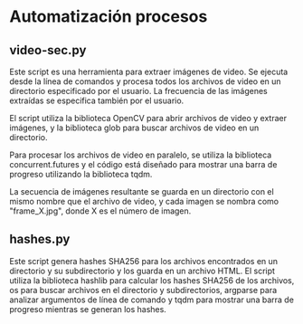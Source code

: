 # Automatización procesos

## video-sec.py
Este script es una herramienta para extraer imágenes de video. Se ejecuta desde la línea de comandos y procesa todos los archivos de video en un directorio especificado por el usuario. La frecuencia de las imágenes extraídas se especifica también por el usuario.

El script utiliza la biblioteca OpenCV para abrir archivos de video y extraer imágenes, y la biblioteca glob para buscar archivos de video en un directorio.

Para procesar los archivos de video en paralelo, se utiliza la biblioteca concurrent.futures y el código está diseñado para mostrar una barra de progreso utilizando la biblioteca tqdm.

La secuencia de imágenes resultante se guarda en un directorio con el mismo nombre que el archivo de video, y cada imagen se nombra como "frame_X.jpg", donde X es el número de imagen.

## hashes.py
Este script genera hashes SHA256 para los archivos encontrados en un directorio y su subdirectorio y los guarda en un archivo HTML. El script utiliza la biblioteca hashlib para calcular los hashes SHA256 de los archivos, os para buscar archivos en el directorio y subdirectorios, argparse para analizar argumentos de línea de comando y tqdm para mostrar una barra de progreso mientras se generan los hashes.